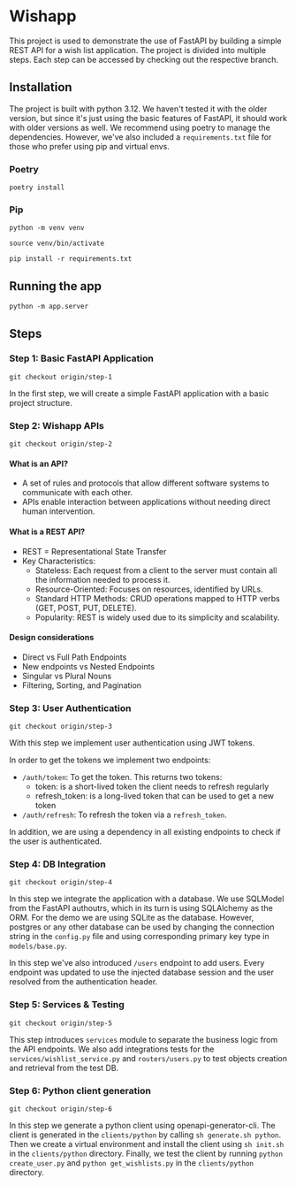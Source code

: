 # Wishapp

This project is used to demonstrate the use of FastAPI by building a simple REST API for a wish list application.
The project is divided into multiple steps. Each step can be accessed by checking out the respective branch.

## Installation
The project is built with python 3.12. We haven't tested it with the older version, but since it's just using the basic
features of FastAPI, it should work with older versions as well.
We recommend using poetry to manage the dependencies. However, we've also included a `requirements.txt` file for those 
who prefer using pip and virtual envs.

### Poetry
```shell
poetry install
```
### Pip
```shell
python -m venv venv

source venv/bin/activate

pip install -r requirements.txt
```

## Running the app
```shell
python -m app.server
```

## Steps
### Step 1: Basic FastAPI Application
```shell
git checkout origin/step-1
```
In the first step, we will create a simple FastAPI application with a basic project structure.

### Step 2: Wishapp APIs
```shell
git checkout origin/step-2
```

#### What is an API?
* A set of rules and protocols that allow different software systems to communicate with each other.
* APIs enable interaction between applications without needing direct human intervention.

#### What is a REST API?
* REST = Representational State Transfer
* Key Characteristics:
  * Stateless: Each request from a client to the server must contain all the information needed to process it.
  * Resource-Oriented: Focuses on resources, identified by URLs.
  * Standard HTTP Methods: CRUD operations mapped to HTTP verbs (GET, POST, PUT, DELETE).
  * Popularity: REST is widely used due to its simplicity and scalability.

#### Design considerations
* Direct vs Full Path Endpoints
* New endpoints vs Nested Endpoints
* Singular vs Plural Nouns
* Filtering, Sorting, and Pagination

### Step 3: User Authentication
```shell
git checkout origin/step-3
```
With this step we implement user authentication using JWT tokens.

In order to get the tokens we implement two endpoints:
* `/auth/token`: To get the token. This returns two tokens:
  * token: is a short-lived token the client needs to refresh regularly
  * refresh_token: is a long-lived token that can be used to get a new token
* `/auth/refresh`: To refresh the token via a `refresh_token`.

In addition, we are using a dependency in all existing endpoints to check if the user is authenticated.

### Step 4: DB Integration
```shell
git checkout origin/step-4
```
In this step we integrate the application with a database. We use SQLModel from the FastAPI authoutrs, which in its turn
is using SQLAlchemy as the ORM. For the demo we are using SQLite as the database. However, postgres or any other database 
can be used by changing the connection string in the `config.py` file and using corresponding primary key type in 
`models/base.py`.

In this step we've also introduced `/users` endpoint to add users. Every endpoint was updated to use the injected 
database session and the user resolved from the authentication header.

### Step 5: Services & Testing
```shell
git checkout origin/step-5
```

This step introduces `services` module to separate the business logic from the API endpoints. We also add integrations
tests for the `services/wishlist_service.py` and `routers/users.py` to test objects creation and retrieval from the 
test DB.

### Step 6: Python client generation
```shell
git checkout origin/step-6
```

In this step we generate a python client using openapi-generator-cli. The client is generated in the `clients/python` 
by calling `sh generate.sh python`.
Then we create a virtual environment and install the client using `sh init.sh` in the `clients/python` directory.
Finally, we test the client by running `python create_user.py` and `python get_wishlists.py` in the `clients/python` directory.